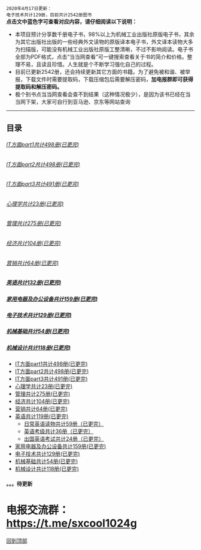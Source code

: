 `2020年4月17日更新：`<br>
`电子技术共计129册，目前共计2542册图书`<br>
**点击文中蓝色字可查看对应内容，请仔细阅读以下说明：**
* 本项目预计分享数千册电子书，98%以上为机械工业出版社原版电子书，其余为其它出版社出版的一些经典外文读物的原版译本电子书，外文译本读物大多为扫描版，可能没有机械工业出版社原版工整清晰，不过不影响阅读。电子书全部为PDF格式，点击“当当网查看”可一键搜索查看关于书的简介和价格。整理不易，且读且珍惜。人生就是个不断学习强化自己的过程。
* 目前已更新2542册，还会持续更新其它方面的书籍。为了避免被和谐、被举报，下载文件时需要提取码，下载压缩包后需要解压密码，**加电报群即可获得提取码和解压密码。**
* 极个别书点当当网查看会查不到结果（这种情况极少），是因为该书已经在当当网下架，大家可自行到亚马逊、京东等网站查询<br>

***
## 目录
###### <a href="/IT方面图书/part1.md#it方面part1共498册">IT方面part1共计498册(已更完)</a>
###### <a href="/IT方面图书/part2.md#it方面part2共498册">IT方面part2共计498册(已更完)</a>
###### <a href="/IT方面图书/part3.md#it方面part3共498册">IT方面part3共计491册(已更完)</a>
###### <a href="https://github.com/sxcool1024/Machinery-Industry-Press/blob/master/IT%E6%96%B9%E9%9D%A2%E5%9B%BE%E4%B9%A6/part1.md">心理学共计23册(已更完)</a>
###### <a href="https://github.com/sxcool1024/Machinery-Industry-Press/blob/master/IT%E6%96%B9%E9%9D%A2%E5%9B%BE%E4%B9%A6/part1.md">管理共计275册(已更完)</a>
###### <a href="https://github.com/sxcool1024/Machinery-Industry-Press/blob/master/IT%E6%96%B9%E9%9D%A2%E5%9B%BE%E4%B9%A6/part1.md">经济共计104册(已更完)</a>
###### <a href="https://github.com/sxcool1024/Machinery-Industry-Press/blob/master/IT%E6%96%B9%E9%9D%A2%E5%9B%BE%E4%B9%A6/part1.md">营销共计64册(已更完)</a>
##### <a href="https://github.com/sxcool1024/Machinery-Industry-Press/blob/master/IT%E6%96%B9%E9%9D%A2%E5%9B%BE%E4%B9%A6/part1.md">英语共计132册(已更完)</a>
##### <a href="https://github.com/sxcool1024/Machinery-Industry-Press/blob/master/IT%E6%96%B9%E9%9D%A2%E5%9B%BE%E4%B9%A6/part1.md">家用电器及办公设备共计159册(已更完)</a>
##### <a href="https://github.com/sxcool1024/Machinery-Industry-Press/blob/master/IT%E6%96%B9%E9%9D%A2%E5%9B%BE%E4%B9%A6/part1.md">电子技术共计129册(已更完)</a>
##### <a href="https://github.com/sxcool1024/Machinery-Industry-Press/blob/master/IT%E6%96%B9%E9%9D%A2%E5%9B%BE%E4%B9%A6/part1.md">机械基础共计54册(已更完)</a>
##### <a href="https://github.com/sxcool1024/Machinery-Industry-Press/blob/master/IT%E6%96%B9%E9%9D%A2%E5%9B%BE%E4%B9%A6/part1.md">机械设计共计118册(已更完)</a>



* [IT方面part1共计498册(已更完)](/IT方面图书/part1.md)
* [IT方面part2共计498册(已更完)](/IT方面图书/part2.md)
* [IT方面part3共计491册(已更完)](/IT方面图书/part3.md)
* [心理学共计23册(已更完)](/心理/README.md)
* [管理共计275册(已更完)](/管理/README.md)
* [经济共计104册(已更完)](/经济/README.md)
* [营销共计64册(已更完)](/营销/README.md)
* [英语共计119册(已更完)](/英语/README.md)
  * [日常英语读物共计59册（已更完）](/英语/日常英语读物.md)
  * [英语考级共计36册（已更完）](/英语/英语考级.md)
  * [出国英语考试共计24册（已更完）](/英语/出国英语考试.md)
* [家用电器及办公设备共计159册(已更完)](/家用电器及办公设备/README.md)
* [电子技术共计129册(已更完)](/电子技术/README.md)
* [机械基础共计54册(已更完)](/机械基础/README.md)
* [机械设计共计118册(已更完)](/机械设计/README.md)

#### 。。。待更新
# 电报交流群：https://t.me/sxcool1024g
[回到顶部](#readme)
